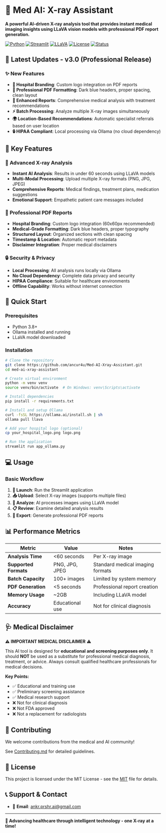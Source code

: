 # 🩻 Med AI: X-ray Assistant

**A powerful AI-driven X-ray analysis tool that provides instant medical imaging insights using LLaVA vision models with professional PDF report generation.**

[![Python](https://img.shields.io/badge/Python-3.8+-blue.svg)](https://python.org)
[![Streamlit](https://img.shields.io/badge/Streamlit-1.28+-red.svg)](https://streamlit.io)
[![LLaVA](https://img.shields.io/badge/Model-LLaVA-green.svg)](https://github.com/haotian-liu/LLaVA)
[![License](https://img.shields.io/badge/License-MIT-yellow.svg)](LICENSE)
[![Status](https://img.shields.io/badge/Status-Production%20Ready-brightgreen.svg)]()

## 🚀 Latest Updates - v3.0 (Professional Release)

### ✨ New Features
- **🏥 Hospital Branding**: Custom logo integration on PDF reports
- **🎨 Professional PDF Formatting**: Dark blue headers, proper spacing, clean layout
- **📄 Enhanced Reports**: Comprehensive medical analysis with treatment recommendations
- **⚡ Batch Processing**: Analyze multiple X-ray images simultaneously
- **🌍 Location-Based Recommendations**: Automatic specialist referrals based on user location
- **🔒 HIPAA Compliant**: Local processing via Ollama (no cloud dependency)

## 🎯 Key Features

### 🩻 **Advanced X-ray Analysis**
- **Instant AI Analysis**: Results in under 60 seconds using LLaVA models
- **Multi-Modal Processing**: Upload multiple X-ray formats (PNG, JPG, JPEG)
- **Comprehensive Reports**: Medical findings, treatment plans, medication suggestions
- **Emotional Support**: Empathetic patient care messages included

### 📄 **Professional PDF Reports**
- **Hospital Branding**: Custom logo integration (60x60px recommended)
- **Medical-Grade Formatting**: Dark blue headers, proper typography
- **Structured Layout**: Organized sections with clean spacing
- **Timestamp & Location**: Automatic report metadata
- **Disclaimer Integration**: Proper medical disclaimers

### 🔒 **Security & Privacy**
- **Local Processing**: All analysis runs locally via Ollama
- **No Cloud Dependency**: Complete data privacy and security
- **HIPAA Compliance**: Suitable for healthcare environments
- **Offline Capability**: Works without internet connection

## 🚀 Quick Start

### Prerequisites
- Python 3.8+
- Ollama installed and running
- LLaVA model downloaded

### Installation

```bash
# Clone the repository
git clone https://github.com/ancur4u/Med-AI-Xray-Assistant.git
cd med-ai-xray-assistant

# Create virtual environment
python -m venv venv
source venv/bin/activate  # On Windows: venv\Scripts\activate

# Install dependencies
pip install -r requirements.txt

# Install and setup Ollama
curl -fsSL https://ollama.ai/install.sh | sh
ollama pull llava

# Add your hospital logo (optional)
cp your_hospital_logo.png logo.png

# Run the application
streamlit run app_ollama.py
```

## 💻 Usage

### Basic Workflow
1. **🚀 Launch**: Run the Streamlit application
2. **📤 Upload**: Select X-ray images (supports multiple files)
3. **🔄 Analyze**: AI processes images using LLaVA model
4. **📋 Review**: Examine detailed analysis results
5. **📄 Export**: Generate professional PDF reports

## 📊 Performance Metrics

| Metric | Value | Notes |
|--------|-------|-------|
| **Analysis Time** | <60 seconds | Per X-ray image |
| **Supported Formats** | PNG, JPG, JPEG | Standard medical imaging formats |
| **Batch Capacity** | 100+ images | Limited by system memory |
| **PDF Generation** | <5 seconds | Professional report creation |
| **Memory Usage** | ~2GB | Including LLaVA model |
| **Accuracy** | Educational use | Not for clinical diagnosis |

## 🩺 Medical Disclaimer

⚠️ **IMPORTANT MEDICAL DISCLAIMER** ⚠️

This AI tool is designed for **educational and screening purposes only**. It should **NOT** be used as a substitute for professional medical diagnosis, treatment, or advice. Always consult qualified healthcare professionals for medical decisions.

**Key Points:**
- ✅ Educational and training use
- ✅ Preliminary screening assistance
- ✅ Medical research support
- ❌ Not for clinical diagnosis
- ❌ Not FDA approved
- ❌ Not a replacement for radiologists

## 🤝 Contributing

We welcome contributions from the medical and AI community!

See [Contributing.md](Contributing.md) for detailed guidelines.

## 📜 License

This project is licensed under the MIT License - see the [MIT](LICENSE) file for details.

## 📞 Support & Contact

- 📧 **Email**: ankr.prshr.ai@gmail.com

---

**🏥 Advancing healthcare through intelligent technology - one X-ray at a time!**
